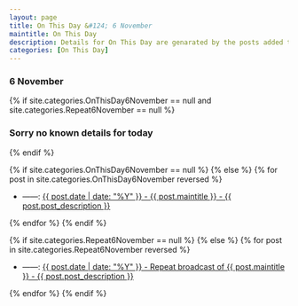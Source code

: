 ```yaml
---
layout: page
title: On This Day &#124; 6 November
maintitle: On This Day
description: Details for On This Day are genarated by the posts added to the website so the content is subject to changes/updates over time.
categories: [On This Day]
---
```


<h3>6 November</h3>

{% if site.categories.OnThisDay6November == null and site.categories.Repeat6November == null %}
  <h3>Sorry no known details for today</h3>
{% endif %}

{% if site.categories.OnThisDay6November == null %}
{% else %}
{% for post in site.categories.OnThisDay6November reversed %}
<ul>
<li> ——: <a href="{{ post.url }}">{{ post.date | date: "%Y" }} - {{ post.maintitle }} - {{ post.post_description }}</a></li>
</ul>
{% endfor %}
{% endif %}

{% if site.categories.Repeat6November == null %}
{% else %}
{% for post in site.categories.Repeat6November reversed %}
<ul>
<li> ——: <a href="{{ post.url }}">{{ post.date | date: "%Y" }} - Repeat broadcast of {{ post.maintitle }} - {{ post.post_description }}</a></li>
</ul>
{% endfor %}
{% endif %}
